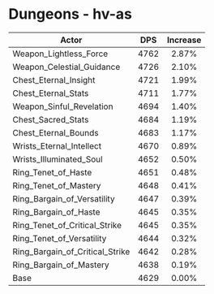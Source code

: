 # Dungeons - hv-as
| Actor | DPS | Increase |
|---|:---:|:---:|
|Weapon_Lightless_Force|4762|2.87%|
|Weapon_Celestial_Guidance|4726|2.10%|
|Chest_Eternal_Insight|4721|1.99%|
|Chest_Eternal_Stats|4711|1.77%|
|Weapon_Sinful_Revelation|4694|1.40%|
|Chest_Sacred_Stats|4684|1.19%|
|Chest_Eternal_Bounds|4683|1.17%|
|Wrists_Eternal_Intellect|4670|0.89%|
|Wrists_Illuminated_Soul|4652|0.50%|
|Ring_Tenet_of_Haste|4651|0.48%|
|Ring_Tenet_of_Mastery|4648|0.41%|
|Ring_Bargain_of_Versatility|4647|0.39%|
|Ring_Bargain_of_Haste|4645|0.35%|
|Ring_Tenet_of_Critical_Strike|4645|0.35%|
|Ring_Tenet_of_Versatility|4644|0.32%|
|Ring_Bargain_of_Critical_Strike|4642|0.28%|
|Ring_Bargain_of_Mastery|4638|0.19%|
|Base|4629|0.00%|
